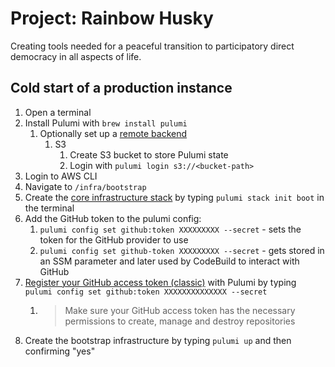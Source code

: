 # Project: Rainbow Husky

Creating tools needed for a peaceful transition to participatory direct democracy in all aspects of life.

## Cold start of a production instance
1. Open a terminal
2. Install Pulumi with `brew install pulumi`
   1. Optionally set up a [remote backend](https://www.pulumi.com/docs/intro/concepts/state/)
      1. S3
         1. Create S3 bucket to store Pulumi state
         2. Login with `pulumi login s3://<bucket-path>`
3. Login to AWS CLI
4. Navigate to `/infra/bootstrap`
5. Create the [core infrastructure stack](https://www.pulumi.com/docs/intro/concepts/stack) by typing `pulumi stack init boot` in the terminal
6. Add the GitHub token to the pulumi config:
   1. `pulumi config set github:token XXXXXXXXX --secret` - sets the token for the GitHub provider to use
   2. `pulumi config set github-token XXXXXXXXX --secret` - gets stored in an SSM parameter and later used by CodeBuild to interact with GitHub
7. [Register your GitHub access token (classic)](https://www.pulumi.com/registry/packages/github/installation-configuration/) with Pulumi by typing `pulumi config set github:token XXXXXXXXXXXXXX --secret`
   1. > Make sure your GitHub access token has the necessary permissions to create, manage and destroy repositories
8. Create the bootstrap infrastructure by typing `pulumi up` and then confirming "yes"
